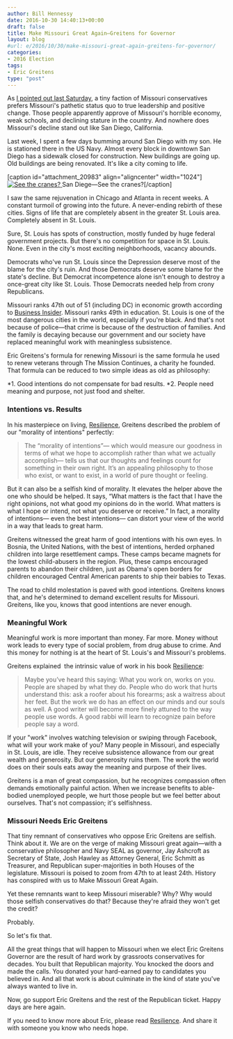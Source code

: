 ```yaml
---
author: Bill Hennessy
date: 2016-10-30 14:40:13+00:00
draft: false
title: Make Missouri Great Again—Greitens for Governor
layout: blog
#url: e/2016/10/30/make-missouri-great-again-greitens-for-governor/
categories:
- 2016 Election
tags:
- Eric Greitens
type: "post"
---
```


As [I pointed out last Saturday](https://hennessysview.com/2016/10/22/why-are-some-missouri-conservatives-putting-position-before-interest/), a tiny faction of Missouri conservatives prefers Missouri's pathetic status quo to true leadership and positive change. Those people apparently approve of Missouri's horrible economy, weak schools, and declining stature in the country. And nowhere does Missouri's decline stand out like San Diego, California.

Last week, I spent a few days bumming around San Diego with my son. He is stationed there in the US Navy. Almost every block in downtown San Diego has a sidewalk closed for construction. New buildings are going up. Old buildings are being renovated. It's like a city coming to life.

[caption id="attachment_20983" align="aligncenter" width="1024"][![See the cranes?](https://hennessysview.com/wp-content/uploads/2016/10/IMG_0889-1024x768.png)
](CA) San Diege—See the cranes?[/caption]

I saw the same rejuvenation in Chicago and Atlanta in recent weeks. A constant turmoil of growing into the future. A never-ending rebirth of these cities. Signs of life that are completely absent in the greater St. Louis area. Completely absent in St. Louis.

Sure, St. Louis has spots of construction, mostly funded by huge federal government projects. But there's no competition for space in St. Louis. None. Even in the city's most exciting neighborhoods, vacancy abounds.

Democrats who've run St. Louis since the Depression deserve most of the blame for the city's ruin. And those Democrats deserve some blame for the state's decline. But Democrat incompetence alone isn't enough to destroy a once-great city like St. Louis. Those Democrats needed help from crony Republicans.

Missouri ranks 47th out of 51 (including DC) in economic growth according to [Business Insider](https://www.businessinsider.com/state-economy-ranking-july-2015-2015-7/#49-alabama-3). Missouri ranks 49th in education. St. Louis is one of the most dangerous cities in the world, especially if you're black. And that's not because of police—that crime is because of the destruction of families. And the family is decaying because our government and our society have replaced meaningful work with meaningless subsistence.

Eric Greitens's formula for renewing Missouri is the same formula he used to renew veterans through The Mission Continues, a charity he founded. That formula can be reduced to two simple ideas as old as philosophy:




*1. Good intentions do not compensate for bad results.
*2. People need meaning and purpose, not just food and shelter.




### Intentions vs. Results



In his masterpiece on living, [Resilience](https://amzn.to/2ebk2WO), Greitens described the problem of our "morality of intentions" perfectly:



> The “morality of intentions”— which would measure our goodness in terms of what we hope to accomplish rather than what we actually accomplish— tells us that our thoughts and feelings count for something in their own right. It’s an appealing philosophy to those who exist, or want to exist, in a world of pure thought or feeling.

But it can also be a selfish kind of morality. It elevates the helper above the one who should be helped. It says, “What matters is the fact that I have the right opinions, not what good my opinions do in the world. What matters is what I hope or intend, not what you deserve or receive.” In fact, a morality of intentions— even the best intentions— can distort your view of the world in a way that leads to great harm.



Greitens witnessed the great harm of good intentions with his own eyes. In Bosnia, the United Nations, with the best of intentions, herded orphaned children into large resettlement camps. These camps became magnets for the lowest child-abusers in the region. Plus, these camps encouraged parents to abandon their children, just as Obama's open borders for children encouraged Central American parents to ship their babies to Texas.

The road to child molestation is paved with good intentions. Greitens knows that, and he's determined to demand excellent results for Missouri. Greitens, like you, knows that good intentions are never enough.



### Meaningful Work



Meaningful work is more important than money. Far more. Money without work leads to every type of social problem, from drug abuse to crime. And this money for nothing is at the heart of St. Louis's and Missouri's problems.

Greitens explained  the intrinsic value of work in his book [Resilience](https://amzn.to/2ebk2WO):



> Maybe you’ve heard this saying: What you work on, works on you. People are shaped by what they do. People who do work that hurts understand this: ask a roofer about his forearms; ask a waitress about her feet. But the work we do has an effect on our minds and our souls as well. A good writer will become more finely attuned to the way people use words. A good rabbi will learn to recognize pain before people say a word.



If your "work" involves watching television or swiping through Facebook, what will your work make of you? Many people in Missouri, and especially in St. Louis, are idle. They receive subsistence allowance from our great wealth and generosity. But our generosity ruins them. The work the world does on their souls eats away the meaning and purpose of their lives.

Greitens is a man of great compassion, but he recognizes compassion often demands emotionally painful action. When we increase benefits to able-bodied unemployed people, we hurt those people but we feel better about ourselves. That's not compassion; it's selfishness.



### Missouri Needs Eric Greitens



That tiny remnant of conservatives who oppose Eric Greitens are selfish. Think about it. We are on the verge of making Missouri great again—with a conservative philosopher and Navy SEAL as governor, Jay Ashcroft as Secretary of State, Josh Hawley as Attorney General, Eric Schmitt as Treasurer, and Republican super-majorities in both Houses of the legislature. Missouri is poised to zoom from 47th to at least 24th. History has conspired with us to Make Missouri Great Again.

Yet these remnants want to keep Missouri miserable? Why? Why would those selfish conservatives do that? Because they're afraid they won't get the credit?

Probably.

So let's fix that.

All the great things that will happen to Missouri when we elect Eric Greitens Governor are the result of hard work by grassroots conservatives for decades. You built that Republican majority. You knocked the doors and made the calls. You donated your hard-earned pay to candidates you believed in. And all that work is about culminate in the kind of state you've always wanted to live in.

Now, go support Eric Greitens and the rest of the Republican ticket. Happy days are here again.

If you need to know more about Eric, please read [Resilience](https://amzn.to/2ebk2WO). And share it with someone you know who needs hope.
